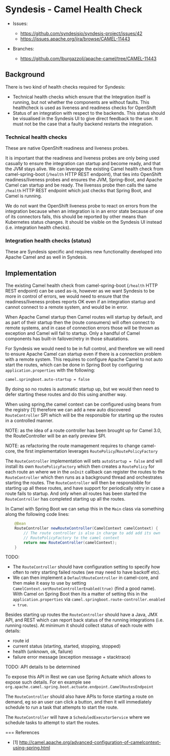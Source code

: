 Syndesis - Camel Health Check
=============================================

* Issues:
  * https://github.com/syndesisio/syndesis-project/issues/42
  * https://issues.apache.org/jira/browse/CAMEL-11443

* Branches:
  * https://github.com/lburgazzoli/apache-camel/tree/CAMEL-11443

## Background

There is two kind of health checks required for Syndesis:

* Technical health checks which ensure that the Integration itself is running, but not whether the components are without faults. This healthcheck is used as liveness and readiness checks for OpenShift
* Status of an integration with respect to the backends. This status should be visualised in the Syndesis UI to give direct feedback to the user. It must not be the case that a faulty backend restarts the integration.

### Technical health checks

These are native OpenShift readiness and liveness probes.

It is important that the readiness and liveness probes are only being used casually to ensure the integration can startup and become ready, and that the JVM stays alive. We can leverage the existing Camel health check from camel-spring-boot (`/health` HTTP REST endpoint), that ties into OpenShift readiness/liveness probes and ensures the JVM, Spring-Boot, and Apache Camel can startup and be ready. The livensss probe then calls the same `/health` HTTP REST endpoint which just checks that Spring Boot, and Camel is running.

We do not want the OpenShift liveness probe to react on errors from the integration because when an integration is in an error state because of one of its connectors fails, this should be reported by other means than Kubernetes status changes. It should be visible on the Syndesis UI instead (i.e. integration health checks).

### Integration health checks (status)

These are Syndesis specific and requires new functionality developed into Apache Camel and as well in Syndesis.

## Implementation

The existing Camel health check from camel-spring-boot (`/health` HTTP REST endpoint) can be used as-is, however as we want Syndesis to be more in control of errors, we would need to ensure that the readiness/liveness probes reports OK even if an integration startup and cannot connect to a remote system, and would be in error.

When Apache Camel startup then Camel routes will startup by default, and as part of their startup then the (route consumers) will often connect to remote systems, and in case of connection errors those will be thrown as exception and Camel will fail to startup. Only a handful of Camel components has built-in failover/retry in those situatations.

For Syndesis we would need to be in full control, and therefore we will need to ensure Apache Camel can startup even if there is a connection problem with a remote system. This requires to configure Apache Camel to not auto start the routes, which can be done in Spring Boot by configuring `application.properties` with the following:

    camel.springboot.auto-startup = false

By doing so no routes is automatic startup up, but we would then need to defer starting these routes and do this using another way.

When using spring,the camel context can be configured using beans from the registry [1] therefore we can add a new auto discovered `RouteController` SPI which will be the responsible for starting up the routes in a controlled manner.

NOTE: as the idea of a route controller has been brought up for Camel 3.0, the  RouteController will be an early preview SPI.

NOTE: as refactoring the route mamagement requires to change camel-core, the first implementation leverages `RoutePolicy`/`RoutePolicyFactory`

The `RouteController` implementation will sets `autoStartup = false` and will install its own `RoutePolicyFactory` which then creates a `RoutePolicy`  for each route an where we in the `onInit` callback can register the routes to the `RouteController` which then runs as a background thread and orchestrates starting the routes. The `RouteController` will then be responsbible for starting up all these routes, and have support for periodically retry in case a route fails to startup. And only when all routes has been started the `RouteController` has completed starting up all the routes.

In Camel with Spring Boot we can setup this in the `Main` class via something along the following code lines:

```java
    @Bean
    RouteController newRouteController(CamelContext camelContext) {
        // The route controller is also in charge to add add its own
        // RoutePolicyFactory to the camel context
        return new RouteController(camelContext);
    }
```    


TODO:
- The `RouteController` should have configuration setting to specify how often to retry starting failed routes (we may need to have backoff etc).
- We can then implement a `DefaultRouteController` in camel-core, and then make it easy to use by setting `CamelContext.setRouteControllerEnabled(true)` (find a good name). With Camel on Spring Boot then its a matter of setting this in the `application.properties` via `camel.springboot.route-controller.enabled = true`.

Besides starting up routes the `RouteController` should have a Java, JMX API, and REST which can report back status of the running integrations (i.e. running routes).
At minimum it should collect status of each route with details:

- route id
- current status (starting, started, stopping, stopped)
- health (unknown, ok, failure)
- failure error message (exception message + stacktrace)

TODO: API details to be determined

To expose this API in Rest we can use Spring Actuate which allows to expose such details. For en example see `org.apache.camel.spring.boot.actuate.endpoint.CamelRoutesEndpoint`

The `RouteController` should also have APIs to force starting a route on demand, eg so an user can click a button, and then it will immediately schedule to run a task that attempts to start the route.

The `RouteController` will have a `ScheduledExecutorService` where we schedule tasks to attempt to start the routes.

=== References
- [1] http://camel.apache.org/advanced-configuration-of-camelcontext-using-spring.html
